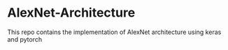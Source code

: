 # AlexNet-Architecture
This repo contains the implementation of AlexNet architecture using keras and pytorch
